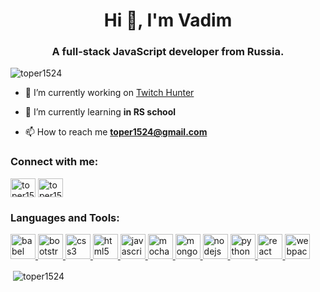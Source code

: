 <h1 align="center">Hi 👋, I'm Vadim</h1>
<h3 align="center">A full-stack JavaScript developer from Russia.</h3>

<p align="left"> <img src="https://komarev.com/ghpvc/?username=toper1524&label=Profile%20views&color=0e75b6&style=flat" alt="toper1524" /> </p>

- 🔭 I’m currently working on [Twitch Hunter](https://github.com/toper1524/twitch_hunter)

- 🌱 I’m currently learning **in RS school**

- 📫 How to reach me **toper1524@gmail.com**

<h3 align="left">Connect with me:</h3>
<p align="left">
<a href="https://codepen.io/toper1524" target="blank"><img align="center" src="https://cdn.jsdelivr.net/npm/simple-icons@3.0.1/icons/codepen.svg" alt="toper1524" height="30" width="40" /></a>
<a href="https://vk.com/onetoper" target="blank"><img align="center" src="https://cdn.jsdelivr.net/npm/simple-icons@3.0.1/icons/vk.svg" alt="toper1524" height="30" width="40" /></a>
</p>

<h3 align="left">Languages and Tools:</h3>
<p align="left"> <a href="https://babeljs.io/" target="_blank"> <img src="https://www.vectorlogo.zone/logos/babeljs/babeljs-icon.svg" alt="babel" width="40" height="40"/> </a> <a href="https://getbootstrap.com" target="_blank"> <img src="https://devicons.github.io/devicon/devicon.git/icons/bootstrap/bootstrap-plain.svg" alt="bootstrap" width="40" height="40"/> </a> <a href="https://www.w3schools.com/css/" target="_blank"> <img src="https://devicons.github.io/devicon/devicon.git/icons/css3/css3-original-wordmark.svg" alt="css3" width="40" height="40"/> </a> <a href="https://www.w3.org/html/" target="_blank"> <img src="https://devicons.github.io/devicon/devicon.git/icons/html5/html5-original-wordmark.svg" alt="html5" width="40" height="40"/> </a> <a href="https://developer.mozilla.org/en-US/docs/Web/JavaScript" target="_blank"> <img src="https://devicons.github.io/devicon/devicon.git/icons/javascript/javascript-original.svg" alt="javascript" width="40" height="40"/> </a> <a href="https://mochajs.org" target="_blank"> <img src="https://www.vectorlogo.zone/logos/mochajs/mochajs-icon.svg" alt="mocha" width="40" height="40"/> </a> <a href="https://www.mongodb.com/" target="_blank"> <img src="https://devicons.github.io/devicon/devicon.git/icons/mongodb/mongodb-original-wordmark.svg" alt="mongodb" width="40" height="40"/> </a> <a href="https://nodejs.org" target="_blank"> <img src="https://devicons.github.io/devicon/devicon.git/icons/nodejs/nodejs-original-wordmark.svg" alt="nodejs" width="40" height="40"/> </a> <a href="https://www.python.org" target="_blank"> <img src="https://devicons.github.io/devicon/devicon.git/icons/python/python-original.svg" alt="python" width="40" height="40"/> </a> <a href="https://reactjs.org/" target="_blank"> <img src="https://devicons.github.io/devicon/devicon.git/icons/react/react-original-wordmark.svg" alt="react" width="40" height="40"/> </a> <a href="https://webpack.js.org" target="_blank"> <img src="https://devicons.github.io/devicon/devicon.git/icons/webpack/webpack-original.svg" alt="webpack" width="40" height="40"/> </a> </p>

<p>&nbsp;<img align="center" src="https://github-readme-stats.vercel.app/api?username=toper1524&show_icons=true&locale=en" alt="toper1524" /></p>
